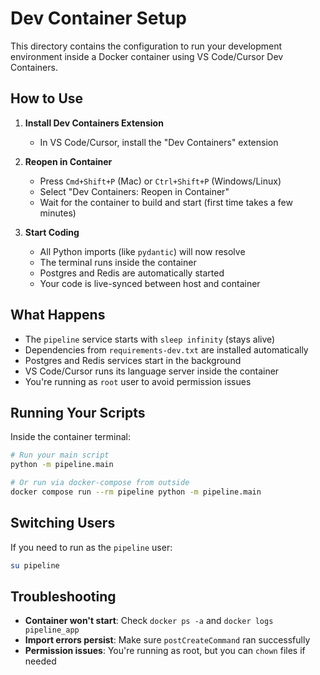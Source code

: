 # Dev Container Setup

This directory contains the configuration to run your development environment inside a Docker container using VS Code/Cursor Dev Containers.

## How to Use

1. **Install Dev Containers Extension**
   - In VS Code/Cursor, install the "Dev Containers" extension

2. **Reopen in Container**
   - Press `Cmd+Shift+P` (Mac) or `Ctrl+Shift+P` (Windows/Linux)
   - Select "Dev Containers: Reopen in Container"
   - Wait for the container to build and start (first time takes a few minutes)

3. **Start Coding**
   - All Python imports (like `pydantic`) will now resolve
   - The terminal runs inside the container
   - Postgres and Redis are automatically started
   - Your code is live-synced between host and container

## What Happens

- The `pipeline` service starts with `sleep infinity` (stays alive)
- Dependencies from `requirements-dev.txt` are installed automatically
- Postgres and Redis services start in the background
- VS Code/Cursor runs its language server inside the container
- You're running as `root` user to avoid permission issues

## Running Your Scripts

Inside the container terminal:
```bash
# Run your main script
python -m pipeline.main

# Or run via docker-compose from outside
docker compose run --rm pipeline python -m pipeline.main
```

## Switching Users

If you need to run as the `pipeline` user:
```bash
su pipeline
```

## Troubleshooting

- **Container won't start**: Check `docker ps -a` and `docker logs pipeline_app`
- **Import errors persist**: Make sure `postCreateCommand` ran successfully
- **Permission issues**: You're running as root, but you can `chown` files if needed


